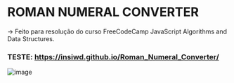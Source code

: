 # ROMAN NUMERAL CONVERTER

-> Feito para resolução do curso FreeCodeCamp JavaScript Algorithms and Data Structures.

### TESTE: https://insiwd.github.io/Roman_Numeral_Converter/

![image](https://github.com/insiwd/Roman_Numeral_Converter/assets/109873022/2d0aa7fc-2cfd-4f06-81ae-9ae320d6c734)

